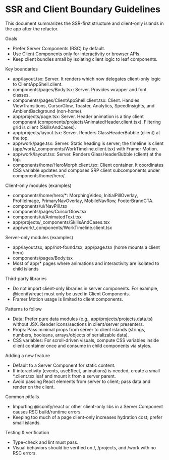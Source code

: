 # SSR and Client Boundary Guidelines

This document summarizes the SSR-first structure and client-only islands in the app after the refactor.

Goals
- Prefer Server Components (RSC) by default.
- Use Client Components only for interactivity or browser APIs.
- Keep client bundles small by isolating client logic to leaf components.

Key boundaries
- app/layout.tsx: Server. It renders <Body> which now delegates client-only logic to ClientAppShell.client.
- components/pages/Body.tsx: Server. Provides <body> wrapper and font classes.
- components/pages/ClientAppShell.client.tsx: Client. Handles ViewTransitions, CursorGlow, Toaster, Analytics, SpeedInsights, and AmbientBackground (non-home).
- app/projects/page.tsx: Server. Header animation is a tiny client component (components/projects/AnimatedHeader.client.tsx). Filtering grid is client (SkillsAndCases).
- app/projects/layout.tsx: Server. Renders GlassHeaderBubble (client) at the top.
- app/work/page.tsx: Server. Static heading is server; the timeline is client (app/work/_components/WorkTimeline.client.tsx) with Framer Motion.
- app/work/layout.tsx: Server. Renders GlassHeaderBubble (client) at the top.
- components/home/HeroMorph.client.tsx: Client container. It coordinates CSS variable updates and composes SRP client subcomponents under components/home/hero/.

Client-only modules (examples)
- components/home/hero/*: MorphingVideo, InitialPillOverlay, ProfileImage, PrimaryNavOverlay, MobileNavRow, FooterBrandCTA.
- components/ui/NavPill.tsx
- components/pages/CursorGlow.tsx
- components/ui/AnimatedText.tsx
- app/projects/_components/SkillsAndCases.tsx
- app/work/_components/WorkTimeline.client.tsx

Server-only modules (examples)
- app/layout.tsx, app/not-found.tsx, app/page.tsx (home mounts a client hero)
- components/pages/Body.tsx
- Most of app/* pages where animations and interactivity are isolated to child islands

Third‑party libraries
- Do not import client-only libraries in server components. For example, @iconify/react must only be used in Client Components.
- Framer Motion usage is limited to client components.

Patterns to follow
- Data: Prefer pure data modules (e.g., app/projects/projects.data.ts) without JSX. Render icons/sections in client/server presenters.
- Props: Pass minimal props from server to client islands (strings, numbers, booleans, arrays/objects of serializable data).
- CSS variables: For scroll-driven visuals, compute CSS variables inside client container once and consume in child components via styles.

Adding a new feature
- Default to a Server Component for static content.
- If interactivity (events, useEffect, animations) is needed, create a small *.client.tsx leaf and mount it from a server parent.
- Avoid passing React elements from server to client; pass data and render on the client.

Common pitfalls
- Importing @iconify/react or other client-only libs in a Server Component causes RSC build/runtime errors.
- Keeping too much of a page client-only increases hydration cost; prefer small islands.

Testing & verification
- Type-check and lint must pass.
- Visual behaviors should be verified on /, /projects, and /work with no RSC errors.

